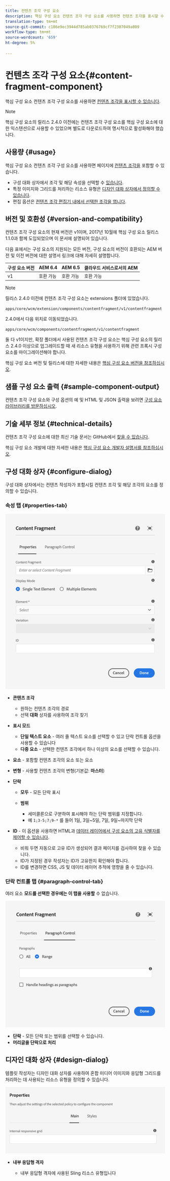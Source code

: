 ```yaml
---
title: 컨텐츠 조각 구성 요소
description: 핵심 구성 요소 컨텐츠 조각 구성 요소를 사용하면 컨텐츠 조각을 표시할 수 있습니다.
translation-type: tm+mt
source-git-commit: c186e9ec3944d785ab0376769cf7f2307049a809
workflow-type: tm+mt
source-wordcount: '659'
ht-degree: 5%

---
```



# 컨텐츠 조각 구성 요소{#content-fragment-component}

핵심 구성 요소 컨텐츠 조각 구성 요소를 사용하면 [컨텐츠 조각을 표시할 수 있습니다](https://docs.adobe.com/content/help/en/experience-manager-cloud-service/assets/content-fragments/content-fragments.html).

>[!NOTE]
>
>핵심 구성 요소의 릴리스 2.4.0 이전에는 컨텐츠 조각 구성 요소를 핵심 구성 요소에 대한 익스텐션으로 사용할 수 있었으며 별도로 다운로드하여 명시적으로 활성화해야 했습니다.

## 사용량 {#usage}

핵심 구성 요소 컨텐츠 조각 구성 요소를 사용하면 페이지에 [컨텐츠 조각을](https://docs.adobe.com/content/help/en/experience-manager-cloud-service/assets/content-fragments/content-fragments.html) 포함할 수 있습니다.

* 구성 대화 상자에서 조각 및 해당 속성을 선택할 수 [있습니다](#configure-dialog).
* 특정 이미지와 그리드를 처리하는 리소스 유형은 [디자인 대화 상자에서 정의할 수 있습니다](#design-dialog).
* 편집 옵션은 [컨텐츠 조각 편집기 내에서 선택한 조각을 엽니다](https://docs.adobe.com/content/help/en/experience-manager-cloud-service/assets/content-fragments/content-fragments-variations.html).

## 버전 및 호환성 {#version-and-compatibility}

컨텐츠 조각 구성 요소의 현재 버전은 v1이며, 2017년 10월에 핵심 구성 요소 릴리스 1.1.0과 함께 도입되었으며 이 문서에 설명되어 있습니다.

다음 표에서는 구성 요소의 지원되는 모든 버전, 구성 요소의 버전이 호환되는 AEM 버전 및 이전 버전에 대한 설명서 링크에 대해 자세히 설명합니다.

| 구성 요소 버전 | AEM 6.4 | AEM 6.5 | 클라우드 서비스로서의 AEM |
|--- |--- |---|---|
| v1 | 호환 가능 | 호환 가능 | 호환 가능 |

>[!NOTE]
>
>릴리스 2.4.0 이전에 컨텐츠 조각 구성 요소는 extensions 폴더에 있었습니다.
>
> `apps/core/wcm/extension/components/contentfragment/v1/contentfragment`
> 
>2.4.0에서 다음 위치로 이동되었습니다.
>
>`apps/core/wcm/components/contentfragment/v1/contentfragment`
>
>둘 다 v1이지만, 확장 폴더에서 사용된 컨텐츠 조각 구성 요소는 핵심 구성 요소의 릴리스 2.4.0 이상으로 업그레이드할 때 새 리소스 유형을 사용하기 위해 관련 프록시 구성 요소를 마이그레이션해야 합니다.

핵심 구성 요소 버전 및 릴리스에 대한 자세한 내용은 [핵심 구성 요소 버전을 참조하십시오](/help/versions.md).

## 샘플 구성 요소 출력 {#sample-component-output}

컨텐츠 조각 구성 요소와 구성 옵션의 예 및 HTML 및 JSON 출력을 보려면 [구성 요소 라이브러리를 방문하십시오](https://adobe.com/go/aem_cmp_library_cf).

## 기술 세부 정보 {#technical-details}

컨텐츠 조각 구성 요소에 대한 최신 기술 문서는 GitHub에서 [찾을 수 있습니다](https://adobe.com/go/aem_cmp_tech_cf_v1).

핵심 구성 요소 개발에 대한 자세한 내용은 [핵심 구성 요소 개발자 설명서를 참조하십시오](/help/developing/overview.md).

## 구성 대화 상자 {#configure-dialog}

구성 대화 상자에서는 컨텐츠 작성자가 포함시킬 컨텐츠 조각 및 해당 조각의 요소를 정의할 수 있습니다.

### 속성 탭 {#properties-tab}

![컨텐츠 조각 구성 요소](/help/assets/content-fragment-edit-properties.png)

* **콘텐츠 조각**

   * 원하는 컨텐츠 조각의 경로
   * 선택 **대화** 상자를 사용하여 조각 찾기

* **표시 모드**
   * **단일 텍스트 요소** - 여러 줄 텍스트 요소를 선택할 수 있고 단락 컨트롤 옵션을 사용할 수 있습니다
   * **다중 요소** - 선택한 컨텐츠 조각에서 하나 이상의 요소를 선택할 수 있습니다.
* **요소** - 포함할 컨텐츠 조각의 요소 또는 요소
* **변형** - 사용할 컨텐츠 조각의 변형(기본값: **마스터**)

* **단락**

   * **모두** - 모든 단락 표시
   * **범위**

      * 세미콜론으로 구분하여 표시해야 하는 단락 범위를 지정합니다.
      * 예 `1;3-5;7;9-*` 를 들어 1일, 3일~5일, 7일, 9일~마지막 단락
* **ID** - 이 옵션을 사용하면 HTML과 [데이터 레이어에서 구성 요소의 고유 식별자를 제어할 수 있습니다](/help/developing/data-layer/overview.md).
   * 비워 두면 자동으로 고유 ID가 생성되어 결과 페이지를 검사하여 찾을 수 있습니다.
   * ID가 지정된 경우 작성자는 ID가 고유한지 확인해야 합니다.
   * ID를 변경하면 CSS, JS 및 데이터 레이어 추적에 영향을 줄 수 있습니다.

### 단락 컨트롤 탭 {#paragraph-control-tab}

여러 요소 **모드를 선택한 경우에는 이 탭을 사용할** 수 없습니다.

![컨텐츠 조각 구성 요소](/help/assets/content-fragment-edit-paragraph.png)

* **단락** - 모든 단락 또는 범위를 선택할 수 있습니다.
* **머리글을 단락으로 처리**

## 디자인 대화 상자 {#design-dialog}

템플릿 작성자는 디자인 대화 상자를 사용하여 혼합 미디어 이미지와 응답형 그리드를 처리하는 데 사용되는 리소스 유형을 정의할 수 있습니다.

![컨텐츠 조각 구성 요소의 디자인 대화 상자](/help/assets/content-fragment-design.png)

* **내부 응답형 격자**

   * 내부 응답형 격자에 사용된 Sling 리소스 유형입니다

